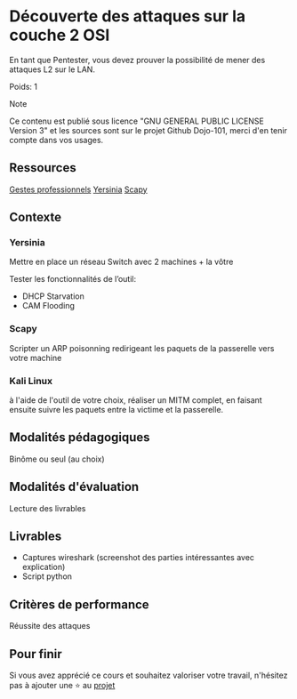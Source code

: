 # Découverte des attaques sur la couche 2 OSI

En tant que Pentester, vous devez prouver la possibilité de mener des attaques L2 sur le LAN.

Poids: 1

> [!NOTE] 
> Ce contenu est publié sous licence "GNU GENERAL PUBLIC LICENSE Version 3" et les sources sont sur le projet Github Dojo-101, merci d'en tenir compte dans vos usages.

## Ressources

[Gestes professionnels](https://github.com/Aif4thah/Dojo-101)
[Yersinia](https://www.kali.org/tools/yersinia/)
[Scapy](https://scapy.net/)

## Contexte

### Yersinia

Mettre en place un réseau Switch avec 2 machines + la vôtre

Tester les fonctionnalités de l’outil:
* DHCP Starvation
* CAM Flooding

### Scapy

Scripter un ARP poisonning redirigeant les paquets de la passerelle vers votre machine

### Kali Linux

à l'aide de l'outil de votre choix, réaliser un MITM complet, en faisant ensuite suivre les paquets entre la victime et la passerelle.

## Modalités pédagogiques

Binôme ou seul (au choix)

## Modalités d'évaluation

Lecture des livrables

## Livrables


* Captures wireshark (screenshot des parties intéressantes avec explication)
* Script python

## Critères de performance

Réussite des attaques

## Pour finir

Si vous avez apprécié ce cours et souhaitez valoriser votre travail, n'hésitez pas à ajouter une ⭐ au [projet](https://github.com/Aif4thah/Dojo-101)